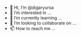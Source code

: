 - 👋 Hi, I’m @digaryursa
- 👀 I’m interested in ...
- 🌱 I’m currently learning ...
- 💞️ I’m looking to collaborate on ...
- 📫 How to reach me ...

<!---
digaryursa/digaryursa is a ✨ special ✨ repository because its `README.md` (this file) appears on your GitHub profile.
You can click the Preview link to take a look at your changes.
--->
